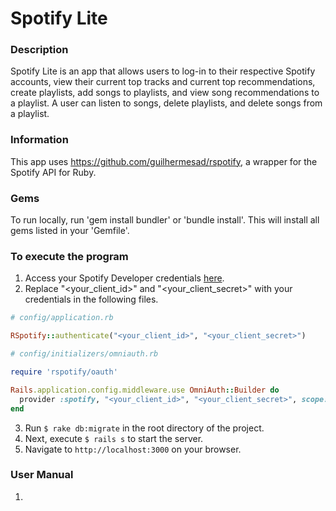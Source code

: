 # Spotify Lite

### Description

Spotify Lite is an app that allows users to log-in to their respective Spotify accounts, view their current top tracks and current top recommendations, create playlists, add songs to playlists, and view song recommendations to a playlist. A user can listen to songs, delete playlists, and delete songs from a playlist. 

### Information
This app uses https://github.com/guilhermesad/rspotify, a wrapper for the Spotify API for Ruby.

### Gems
To run locally, run 'gem install bundler' or 'bundle install'. This will install all gems listed in your 'Gemfile'.

### To execute the program
1. Access your Spotify Developer credentials [here](https://developer.spotify.com/my-applications).
2. Replace "<your_client_id>" and "<your_client_secret>" with your credentials in the following files.

```ruby
# config/application.rb

RSpotify::authenticate("<your_client_id>", "<your_client_secret>")
```

```ruby
# config/initializers/omniauth.rb

require 'rspotify/oauth'

Rails.application.config.middleware.use OmniAuth::Builder do
  provider :spotify, "<your_client_id>", "<your_client_secret>", scope: 'user-read-email playlist-modify-public user-library-read user-library-modify'
end
```
3. Run `$ rake db:migrate` in the root directory of the project.
4. Next, execute `$ rails s` to start the server.
5. Navigate to `http://localhost:3000` on your browser. 

### User Manual
1.
